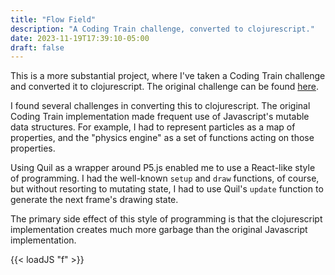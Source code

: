 ```yaml
---
title: "Flow Field"
description: "A Coding Train challenge, converted to clojurescript."
date: 2023-11-19T17:39:10-05:00
draft: false
---
```


This is a more substantial project, where I've taken a Coding Train challenge and converted it to clojurescript. The original challenge can be found [here](https://thecodingtrain.com/CodingChallenges/024-perlinnoiseflowfield.html).

I found several challenges in converting this to clojurescript. The original Coding Train implementation made frequent use of Javascript's mutable data structures. For example, I had to represent particles as a map of properties, and the "physics engine" as a set of functions acting on those properties.

Using Quil as a wrapper around P5.js enabled me to use a React-like style of programming. I had the well-known `setup` and `draw` functions, of course, but without resorting to mutating state, I had to use Quil's `update` function to generate the next frame's drawing state.

The primary side effect of this style of programming is that the clojurescript implementation creates much more garbage than the original Javascript implementation.

{{< loadJS "f" >}}

<div id="app"></div>
